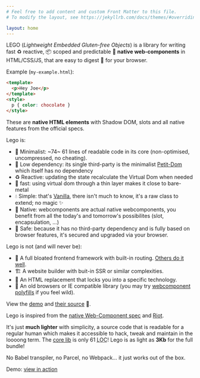 ```yaml
---
# Feel free to add content and custom Front Matter to this file.
# To modify the layout, see https://jekyllrb.com/docs/themes/#overriding-theme-defaults

layout: home
---
```


LEGO (_Lightweight Embedded Gluten-free Objects_) is a library for writing fast ♻️ reactive, 📦 scoped and predictable 🏡 **native web-components** in HTML/CSS/JS, that are easy to digest 🌱 for your browser.

Example (`my-example.html`):
```html
<template>
  <p>Hey Joe</p>
</template>
<style>
  p { color: chocolate }
</style>
```

These are **native HTML elements** with Shadow DOM, slots and all native features from the official specs.

Lego is:

- 👙 Minimalist: ~74~ 61 lines of readable code in its core (non-optimised, uncompressed, no cheating).
- 🌱 Low dependency: its single third-party is the minimalist [Petit-Dom](https://github.com/yelouafi/petit-dom) which itself has no dependency
- ♻️ Reactive: updating the state recalculate the Virtual Dom when needed
- 🚀 fast: using virtual dom through a thin layer makes it close to bare-metal
- 💧 Simple: that's [Vanilla](http://vanilla-js.com/), there isn't much to know, it's a raw class to extend; no magic ✨
- 🏡 Native: webcomponents are actual native webcomponents, you benefit from all the today's and tomorrow's possibilites (slot, encapsulation, …)
- 🦺 Safe: because it has no third-party dependency and is
fully based on browser features, it's secured and upgraded
via your browser.

Lego is not (and will never be):
- 🏯 A full bloated frontend framework with built-in routing. [Others do it well](https://github.com/visionmedia/page.js).
- 🏗 A website builder with buit-in SSR or similar complexities.
- 🔐 An HTML replacement that locks you into a specific technology.
- 🧓 An old browsers or IE compatible library (you may try [webcomponent polyfills](https://github.com/webcomponents/polyfills) if you feel wild).

View the [demo](https://polight.github.io/brick/demo/) and [their source](https://github.com/Polight/lego/tree/master/demo) 🧪.

Lego is inspired from the [native Web-Component spec](https://developer.mozilla.org/en-US/docs/Web/Web_Components) and [Riot](https://riot.js.org/).

It's just **much lighter** with simplicity, a source code that is readable for a regular human which makes it accessible to hack, tweak and maintain in the loooong term.
The [core lib](https://github.com/Polight/lego/blob/master/src/lib/Component.js) is only 61 <abbr title="Lines Of Code">LOC</abbr>!
Lego is as light as **3Kb** for the full bundle!

No Babel transpiler, no Parcel, no Webpack… it just works out of the box.

Demo: [view in action](https://lego.js.org/demo/)
